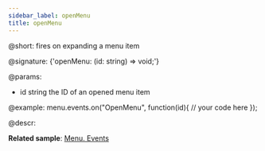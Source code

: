 ```yaml
---
sidebar_label: openMenu
title: openMenu
---          
```


@short: fires on expanding a menu item

@signature: {'openMenu: (id: string) => void;'}

@params:
- id 		string		the ID of an opened menu item

@example:
menu.events.on("OpenMenu", function(id){
    // your code here
});



@descr:


**Related sample**: [Menu. Events](https://snippet.dhtmlx.com/yjt39a4k)
